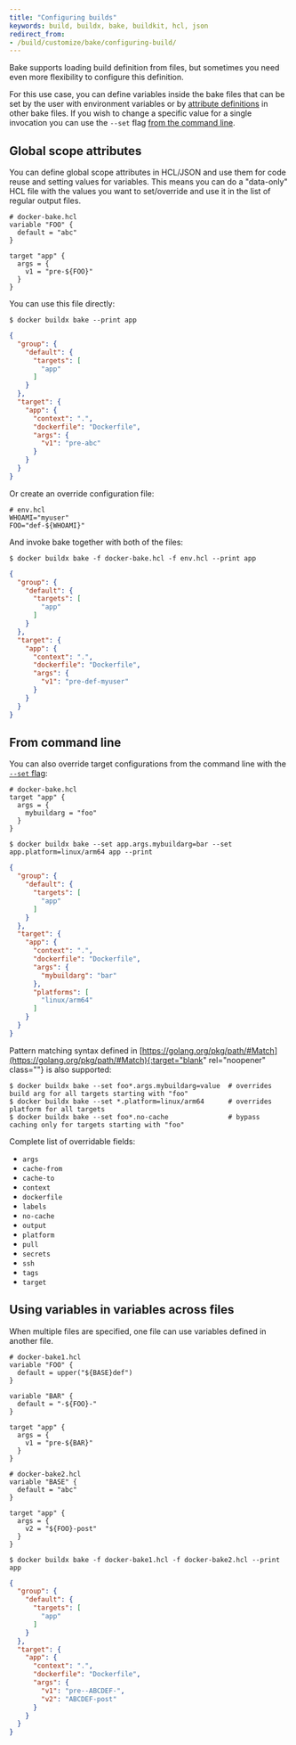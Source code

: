 ```yaml
---
title: "Configuring builds"
keywords: build, buildx, bake, buildkit, hcl, json
redirect_from:
- /build/customize/bake/configuring-build/
---
```


Bake supports loading build definition from files, but sometimes you need even
more flexibility to configure this definition.

For this use case, you can define variables inside the bake files that can be
set by the user with environment variables or by [attribute definitions](#global-scope-attributes)
in other bake files. If you wish to change a specific value for a single
invocation you can use the `--set` flag [from the command line](#from-command-line).

## Global scope attributes

You can define global scope attributes in HCL/JSON and use them for code reuse
and setting values for variables. This means you can do a "data-only" HCL file
with the values you want to set/override and use it in the list of regular
output files.

```hcl
# docker-bake.hcl
variable "FOO" {
  default = "abc"
}

target "app" {
  args = {
    v1 = "pre-${FOO}"
  }
}
```

You can use this file directly:

```console
$ docker buildx bake --print app
```
```json
{
  "group": {
    "default": {
      "targets": [
        "app"
      ]
    }
  },
  "target": {
    "app": {
      "context": ".",
      "dockerfile": "Dockerfile",
      "args": {
        "v1": "pre-abc"
      }
    }
  }
}
```

Or create an override configuration file:

```hcl
# env.hcl
WHOAMI="myuser"
FOO="def-${WHOAMI}"
```

And invoke bake together with both of the files:

```console
$ docker buildx bake -f docker-bake.hcl -f env.hcl --print app
```
```json
{
  "group": {
    "default": {
      "targets": [
        "app"
      ]
    }
  },
  "target": {
    "app": {
      "context": ".",
      "dockerfile": "Dockerfile",
      "args": {
        "v1": "pre-def-myuser"
      }
    }
  }
}
```

## From command line

You can also override target configurations from the command line with the
[`--set` flag](../../engine/reference/commandline/buildx_bake.md#set):

```hcl
# docker-bake.hcl
target "app" {
  args = {
    mybuildarg = "foo"
  }
}
```

```console
$ docker buildx bake --set app.args.mybuildarg=bar --set app.platform=linux/arm64 app --print
```
```json
{
  "group": {
    "default": {
      "targets": [
        "app"
      ]
    }
  },
  "target": {
    "app": {
      "context": ".",
      "dockerfile": "Dockerfile",
      "args": {
        "mybuildarg": "bar"
      },
      "platforms": [
        "linux/arm64"
      ]
    }
  }
}
```

Pattern matching syntax defined in [https://golang.org/pkg/path/#Match](https://golang.org/pkg/path/#Match){:target="blank" rel="noopener" class=""}
is also supported:

```console
$ docker buildx bake --set foo*.args.mybuildarg=value  # overrides build arg for all targets starting with "foo"
$ docker buildx bake --set *.platform=linux/arm64      # overrides platform for all targets
$ docker buildx bake --set foo*.no-cache               # bypass caching only for targets starting with "foo"
```

Complete list of overridable fields:

* `args`
* `cache-from`
* `cache-to`
* `context`
* `dockerfile`
* `labels`
* `no-cache`
* `output`
* `platform`
* `pull`
* `secrets`
* `ssh`
* `tags`
* `target`

## Using variables in variables across files

When multiple files are specified, one file can use variables defined in
another file.

```hcl
# docker-bake1.hcl
variable "FOO" {
  default = upper("${BASE}def")
}

variable "BAR" {
  default = "-${FOO}-"
}

target "app" {
  args = {
    v1 = "pre-${BAR}"
  }
}
```

```hcl
# docker-bake2.hcl
variable "BASE" {
  default = "abc"
}

target "app" {
  args = {
    v2 = "${FOO}-post"
  }
}
```

```console
$ docker buildx bake -f docker-bake1.hcl -f docker-bake2.hcl --print app
```
```json
{
  "group": {
    "default": {
      "targets": [
        "app"
      ]
    }
  },
  "target": {
    "app": {
      "context": ".",
      "dockerfile": "Dockerfile",
      "args": {
        "v1": "pre--ABCDEF-",
        "v2": "ABCDEF-post"
      }
    }
  }
}
```
